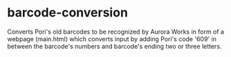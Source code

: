 # barcode-conversion
Converts Pori's old barcodes to be recognized by Aurora
Works in form of a webpage (main.html) which converts input by adding Pori's
code '609' in between the barcode's numbers and barcode's ending two or
three letters.

